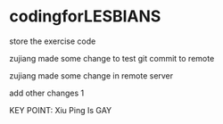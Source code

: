 # codingforLESBIANS
store the exercise code

zujiang made some change to test git commit to remote

zujiang made some change in remote server

add other changes 1

KEY POINT: Xiu Ping Is GAY
